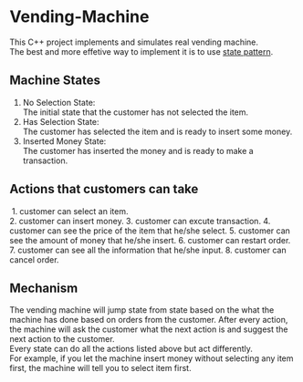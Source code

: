 # Vending-Machine
This C++ project implements and simulates real vending machine.  
The best and more effetive way to implement it is to use [state pattern](https://en.wikipedia.org/wiki/State_pattern).  
## Machine States
1. No Selection State:  
The initial state that the customer has not selected the item.  
2. Has Selection State:  
The customer has selected the item and is ready to insert some money.  
3. Inserted Money State:  
The customer has inserted the money and is ready to make a transaction.  
## Actions that customers can take
&nbsp;1. customer can select an item.  
2. customer can insert money.
3. customer can excute transaction.
4. customer can see the price of the item that he/she select.
5. customer can see the amount of money that he/she insert.
6. customer can restart order.
7. customer can see all the information that he/she input.
8. customer can cancel order.
## Mechanism
The vending machine will jump state from state based on the what the machine has done based on orders from the customer. After every action, the machine will ask the customer what the next action is and suggest the next action to the customer.     
Every state can do all the actions listed above but act differently.  
For example, if you let the machine insert money without selecting any item first, the machine will tell you to select item first.
